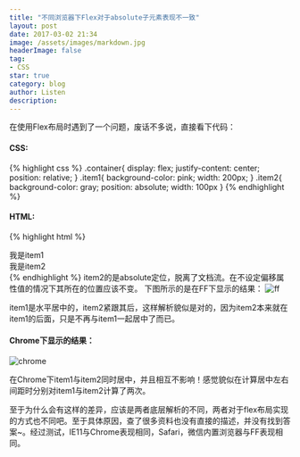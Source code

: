 ```yaml
---
title: "不同浏览器下Flex对于absolute子元素表现不一致"
layout: post
date: 2017-03-02 21:34
image: /assets/images/markdown.jpg
headerImage: false
tag:
- CSS
star: true
category: blog
author: Listen
description: 
---
```



在使用Flex布局时遇到了一个问题，废话不多说，直接看下代码：
#### CSS:
{% highlight css %}
		.container{
			display: flex;
			justify-content: center;
			position: relative;
		}
		.item1{
			background-color: pink;
			width: 200px;
		}
		.item2{
			background-color: gray;
			position: absolute;
			width: 100px
		}
{% endhighlight %}
#### HTML:
{% highlight html %}
	<div class="container">
		<div class="item1">
			我是item1	
		</div>
		<div class="item2">
			我是item2
		</div>
	</div>
{% endhighlight %}
item2的是absolute定位，脱离了文档流。在不设定偏移属性值的情况下其所在的位置应该不变。
下图所示的是在FF下显示的结果：
![ff]({{site.url}}/assets/postImg/ff.jpg)

item1是水平居中的，item2紧跟其后，这样解析貌似是对的，因为item2本来就在item1的后面，只是不再与item1一起居中了而已。

#### Chrome下显示的结果：
![chrome]({{site.url}}/assets/postImg/chrome.jpg)

在Chrome下item1与item2同时居中，并且相互不影响！感觉貌似在计算居中左右间距时分别对item1与item2计算了两次。

至于为什么会有这样的差异，应该是两者底层解析的不同，两者对于flex布局实现的方式也不同吧。至于具体原因，查了很多资料也没有直接的描述，并没有找到答案~。经过测试，IE11与Chrome表现相同，Safari，微信内置浏览器与FF表现相同。<i class="fa fa-smile-o fa-lg"></i>